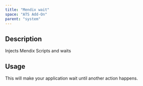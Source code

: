 ```yaml
---
title: "Mendix wait"
space: "ATS Add-On" 
parent: "system"
---
```


## Description

Injects Mendix Scripts and waits

## Usage

This will make your application wait until another action happens.
